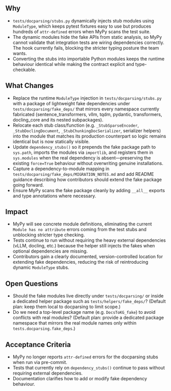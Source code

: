 ## Why
- `tests/docparsing/stubs.py` dynamically injects stub modules using `ModuleType`, which keeps pytest fixtures easy to use but produces hundreds of `attr-defined` errors when MyPy scans the test suite.
- The dynamic modules hide the fake APIs from static analysis, so MyPy cannot validate that integration tests are wiring dependencies correctly. The hook currently fails, blocking the stricter typing posture the team wants.
- Converting the stubs into importable Python modules keeps the runtime behaviour identical while making the contract explicit and type-checkable.

## What Changes
- Replace the runtime `ModuleType` injection in `tests/docparsing/stubs.py` with a package of lightweight fake dependencies under `tests/docparsing/fake_deps/` that mirrors every namespace currently fabricated (sentence_transformers, vllm, tqdm, pydantic, transformers, docling_core and its nested subpackages).
- Relocate each stub class/function (e.g. `_StubSparseEncoder`, `_StubDoclingDocument`, `_StubChunkingDocSerializer`, serializer helpers) into the module that matches its production counterpart so logic remains identical but is now statically visible.
- Update `dependency_stubs()` so it prepends the fake package path to `sys.path`, imports the modules via `importlib`, and registers them in `sys.modules` when the real dependency is absent—preserving the existing `force=True` behaviour without overwriting genuine installations.
- Capture a dependency-to-module mapping in `tests/docparsing/fake_deps/MIGRATION_NOTES.md` and add README guidance describing how contributors should extend the fake package going forward.
- Ensure MyPy scans the fake package cleanly by adding `__all__` exports and type annotations where necessary.

## Impact
- MyPy will see concrete module definitions, eliminating the current `Module has no attribute` errors coming from the test stubs and unblocking stricter type checking.
- Tests continue to run without requiring the heavy external dependencies (vLLM, docling, etc.) because the helper still injects the fakes when optional dependencies are missing.
- Contributors gain a clearly documented, version-controlled location for extending fake dependencies, reducing the risk of reintroducing dynamic `ModuleType` stubs.

## Open Questions
- Should the fake modules live directly under `tests/docparsing/` or inside a dedicated helper package such as `tests/helpers/fake_deps/`? (Default plan: keep them local to docparsing to limit scope.)
- Do we need a top-level package name (e.g. `DocsToKG_fake`) to avoid conflicts with real modules? (Default plan: provide a dedicated package namespace that mirrors the real module names only within `tests.docparsing.fake_deps`.)

## Acceptance Criteria
- MyPy no longer reports `attr-defined` errors for the docparsing stubs when run via pre-commit.
- Tests that currently rely on `dependency_stubs()` continue to pass without requiring external dependencies.
- Documentation clarifies how to add or modify fake dependency behaviour.
